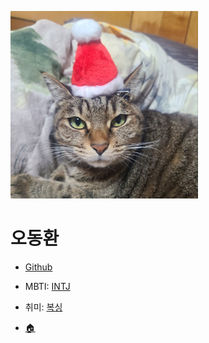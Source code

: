 <img width="300px" height="300px" src="../img/oh.jpg"></img>

# 오동환

- [Github](https://github.com/iamodh)

- MBTI: [INTJ](https://www.16personalities.com/ko/%EC%84%B1%EA%B2%A9%EC%9C%A0%ED%98%95-intj)

- 취미: [복싱](../hobbies/boxing.md)

- [🏠](../README.md)
